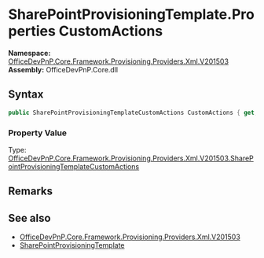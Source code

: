 # SharePointProvisioningTemplate.Properties CustomActions
  

**Namespace:** [OfficeDevPnP.Core.Framework.Provisioning.Providers.Xml.V201503](OfficeDevPnP.Core.Framework.Provisioning.Providers.Xml.V201503.md)  
**Assembly:** OfficeDevPnP.Core.dll  
## Syntax
```C#
public SharePointProvisioningTemplateCustomActions CustomActions { get; set; }
```

### Property Value
Type: [OfficeDevPnP.Core.Framework.Provisioning.Providers.Xml.V201503.SharePointProvisioningTemplateCustomActions](OfficeDevPnP.Core.Framework.Provisioning.Providers.Xml.V201503.SharePointProvisioningTemplateCustomActions.md)  

## Remarks 

## See also
- [OfficeDevPnP.Core.Framework.Provisioning.Providers.Xml.V201503](OfficeDevPnP.Core.Framework.Provisioning.Providers.Xml.V201503.md)
- [SharePointProvisioningTemplate](OfficeDevPnP.Core.Framework.Provisioning.Providers.Xml.V201503.SharePointProvisioningTemplate.md) 
